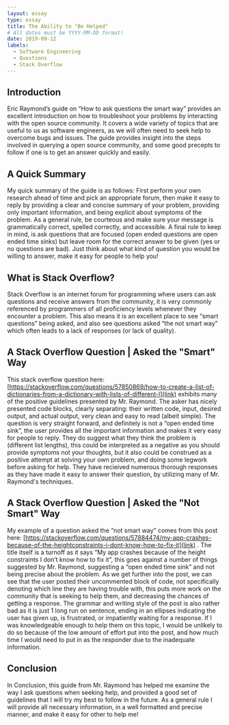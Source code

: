 ```yaml
---
layout: essay
type: essay
title: The Ability to "Be Helped"
# All dates must be YYYY-MM-DD format!
date: 2019-09-12
labels:
  - Software Engineering
  - Questions
  - Stack Overflow
---
```


## Introduction
Eric Raymond’s guide on “How to ask questions the smart way” provides an excellent introduction on how to troubleshoot your problems by interacting with the open source community. It covers a wide variety of topics that are useful to us as software engineers, as we will often need to seek help to overcome bugs and issues. The guide provides insight into the steps involved in querying a open source community, and some good precepts to follow if one is to get an answer quickly and easily.

## A Quick Summary
My quick summary of the guide is as follows: First perform your own research ahead of time and pick an appropriate forum, then make it easy to reply by providing a clear and concise summary of your problem, providing only important information, and being explicit about symptoms of the problem. As a general rule, be courteous and make sure your message is grammatically correct, spelled correctly, and accessible. A final rule to keep in mind, is ask questions that are focused (open ended questions are open ended time sinks) but leave room for the correct answer to be given (yes or no questions are bad). Just think about what kind of question you would be willing to answer, make it easy for people to help you!

## What is Stack Overflow?
Stack Overflow is an internet forum for programming where users can ask questions and receive answers from the community, it is very commonly referenced by programmers of all proficiency levels whenever they encounter a problem. This also means it is an excellent place to see “smart questions” being asked, and also see questions asked “the not smart way” which often leads to a lack of responses (or lack of quality).

## A Stack Overflow Question | Asked the "Smart" Way
This stack overflow question here: [https://stackoverflow.com/questions/57850869/how-to-create-a-list-of-dictionaries-from-a-dictionary-with-lists-of-different-l](link) exhibits many of the positive guidelines presented by Mr. Raymond. The asker has nicely presented code blocks, clearly separating: their written code, input, desired output, and actual output, very clean and easy to read (albeit simple). The question is very straight forward, and definitely is not a “open ended time sink”, the user provides all the important information and makes it very easy for people to reply. They do suggest what they think the problem is (different list lengths), this could be interpreted as a negative as you should provide symptoms not your thoughts, but it also could be construed as a positive attempt at solving your own problem, and doing some legwork before asking for help. They have recieived numerous thorough responses as they have made it easy to answer their question, by utilizing many of Mr. Raymond's techniques.

## A Stack Overflow Question | Asked the "Not Smart" Way
My example of a question asked the “not smart way” comes from this post here: [https://stackoverflow.com/questions/57884474/my-app-crashes-because-of-the-heightconstraints-i-dont-know-how-to-fix-it](link) . The title itself is a turnoff as it says “My app crashes because of the height constraints I don’t know how to fix it”, this goes against a number of things suggested by Mr. Raymond, suggesting a “open ended time sink” and not being precise about the problem. As we get further into the post, we can see that the user posted their uncommented block of code, not specifically denoting which line they are having trouble with, this puts more work on the community that is seeking to help them, and decreasing the chances of getting a response.  The grammar and writing style of the post is also rather bad as it is just 1 long run on sentence, ending in an ellipses indicating the user has given up, is frustrated, or impatiently waiting for a response. If I was knowledgeable enough to help them on this topic, I would be unlikely to do so because of the low amount of effort put into the post, and how much time I would need to put in as the responder due to the inadequate information.

## Conclusion
In Conclusion, this guide from Mr. Raymond has helped me examine the way I ask questions when seeking help, and provided a good set of guidelines that I will try my best to follow in the future. As a general rule I will provide all necessary information, in a well formatted and precise manner, and make it easy for other to help me!
